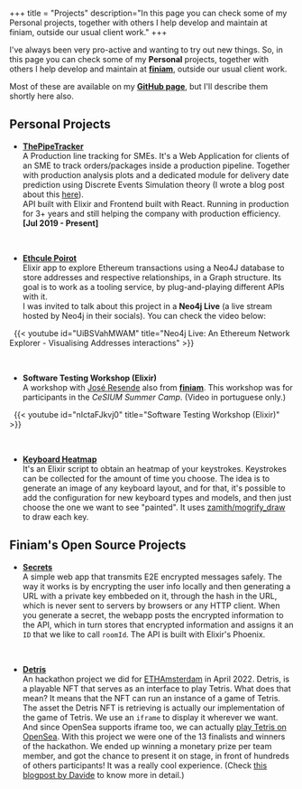 +++
title = "Projects"
description="In this page you can check some of my Personal projects, together with others I help develop and maintain at finiam, outside our usual client work."
+++

I've always been very pro-active and wanting to try out new things. So, in this page you can check some of my **Personal** projects, together with others I help develop and maintain at **[finiam](https://finiam.com)**, outside our usual client work.

Most of these are available on my **[GitHub page](https://github.com/zediogoviana)**, but I'll describe them shortly here also.

## Personal Projects

- **[ThePipeTracker](https://www.tipoprado.thepipetracker.com)** \
A Production line tracking for SMEs. It's a Web Application for clients of an SME to track orders/packages inside a production pipeline. Together with production analysis plots and a dedicated module for delivery date prediction using Discrete Events Simulation theory (I wrote a blog post about this [here](https://zediogoviana.github.io/posts/simulations-with-elixir-and-the-actor-model/)). \
API built with Elixir and Frontend built with React. Running in production for 3+ years and still helping the company with production efficiency. \
**[Jul 2019 - Present]** 

&nbsp;
- **[Ethcule Poirot](https://github.com/zediogoviana/ethcule-poirot)** \
Elixir app to explore Ethereum transactions using a Neo4J database to store addresses and respective relationships, in a Graph structure. Its goal is to work as a tooling service, by plug-and-playing different APIs with it. \
I was invited to talk about this project in a **Neo4j Live** (a live stream hosted by Neo4j in their socials). You can check the video below:

&nbsp;
{{< youtube id="UiBSVahMWAM" title="Neo4j Live: An Ethereum Network Explorer - Visualising Addresses interactions" >}}

&nbsp;
- **Software Testing Workshop (Elixir)** \
A workshop with [José Resende](https://zepedroresende.github.io/) also from **[finiam](https://finiam.com)**. This workshop was for participants in the *CeSIUM Summer Camp*. (Video in portuguese only.)

&nbsp;
{{< youtube id="nIctaFJkvj0" title="Software Testing Workshop (Elixir)" >}}

&nbsp;
- **[Keyboard Heatmap](https://github.com/zediogoviana/keyboard-heatmap)**\
It's an Elixir script to obtain an heatmap of your keystrokes. Keystrokes can be collected for the amount of time you choose. The idea is to generate an image of any keyboard layout, and for that, it's possible to add the configuration for new keyboard types and models, and then just choose the one we want to see "painted". It uses [zamith/mogrify_draw](https://github.com/zamith/mogrify_draw) to draw each key.


## Finiam's Open Source Projects

- **[Secrets](https://github.com/finiam/secrets.finiam.com)**\
A simple web app that transmits E2E encrypted messages safely. The way it works is by encrypting the user info locally and then generating a URL with a private key embbeded on it, through the hash in the URL, which is never sent to servers by browsers or any HTTP client. When you generate a secret, the webapp posts the encrypted information to the API, which in turn stores that encrypted information and assigns it an `ID` that we like to call `roomId`. The API is built with Elixir's Phoenix. 

&nbsp;
- **[Detris](https://github.com/finiam/ethamsterdam-detris)**\
An hackathon project we did for [ETHAmsterdam](https://amsterdam.ethglobal.com/) in April 2022. Detris, is a playable NFT that serves as an interface to play Tetris. What does that mean? It means that the NFT can run an instance of a game of Tetris. The asset the Detris NFT is retrieving is actually our implementation of the game of Tetris. We use an `iframe` to display it wherever we want. And since OpenSea supports iframe too, we can actually [play Tetris on OpenSea](https://opensea.io/assets/ethereum/0xbdc105c068715d57860702da9fa0c5ead11fba51/2). With this project we were one of the 13 finalists and winners of the hackathon. We ended up winning a monetary prize per team member, and got the chance to present it on stage, in front of hundreds of others participants! It was a really cool experience. (Check [this blogpost by Davide](https://blog.finiam.com/blog/finiam-goes-to-amsterdam) to know more in detail.)

